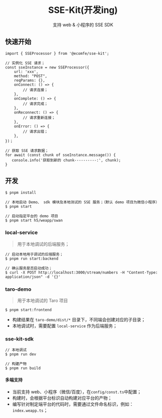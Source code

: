 <h1 align="center">SSE-Kit(开发ing)</h1>
<div align="center">支持 web & 小程序的 SSE SDK</div>

## 快速开始
```
import { SSEProcessor } from '@ecomfe/sse-kit';

// 实例化 SSE 请求；
const sseInstance = new SSEProcessor({
    url: 'xxx',
    method: "POST",
    reqParams: {},
    onConnect: () => {
        // 请求连接；
    },
    onComplete: () => {
        // 请求完成；
    },
    onReconnect: () => {
        // 请求重新连接；
    },
    onError: () => {
        // 请求出错；
    },
})；

// 获取 SSE 请求数据；
for await (const chunk of sseInstance.message()) {
   console.info('获取到新的 chunk----------:', chunk);
}
```

## 开发

```
$ pnpm install

// 本地启动 Demo、 sdk 模块及本地测试的 SSE 服务；（默认 demo 项目为微信小程序）
$ pnpm start 

// 启动指定平台的 demo 项目
$ pnpm start h5/weapp/swan 

```

### local-service
> 用于本地调试的后端服务；

```
// 启动本地用于调试的后端服务；
$ pnpm run start:backend

// 确认服务是否启动成功；
$ curl -X POST http://localhost:3000/stream/numbers -H "Content-Type: application/json" -d '{}'

```

### taro-demo
> 用于本地调试的 Taro 项目
```
$ pnpm start:frontend
```
- 构建结果在 `taro-demo/dist/*` 目录下，不同端会创建对应的子目录；
- 本地调试时，需要配置 `local-service` 作为后端服务；

### sse-kit-sdk
```
// 本地调试 
$ pnpm run dev

// 构建产物
$ pnpm run build
```
#### 多端支持
- 当前支持 web、小程序（微信/百度），在`config/const.ts`中配置；
- 构建时，会根据平台标识自动构建对应平台的产物；
- 编写针对制定端平台的代码时，需要通过文件命名标识，例如：`index.weapp.ts`；